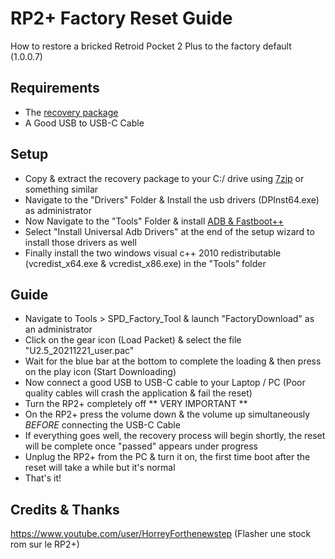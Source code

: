 # RP2+ Factory Reset Guide

How to restore a bricked Retroid Pocket 2 Plus to the factory default (1.0.0.7)

## Requirements

- The [recovery package](https://we.tl/t-vSNjxSNBtU) 
- A Good USB to USB-C Cable

## Setup

- Copy & extract the recovery package to your C:/ drive using [7zip](https://www.7-zip.org/download.html) or something similar
- Navigate to the "Drivers" Folder & Install the usb drivers (DPInst64.exe) as administrator
- Now Navigate to the "Tools" Folder & install [ADB & Fastboot++](https://forum.xda-developers.com/t/tool-windows-adb-fastboot-may-2022.3944288/)
- Select "Install Universal Adb Drivers" at the end of the setup wizard to install those drivers as well
- Finally install the two windows visual c++ 2010 redistributable (vcredist_x64.exe & vcredist_x86.exe) in the "Tools" folder

## Guide

- Navigate to Tools > SPD_Factory_Tool & launch "FactoryDownload" as an administrator
- Click on the gear icon (Load Packet) & select the file "U2.5_20211221_user.pac"
- Wait for the blue bar at the bottom to complete the loading & then press on the play icon (Start Downloading)
- Now connect a good USB to USB-C cable to your Laptop / PC (Poor quality cables will crash the application & fail the reset)
- Turn the RP2+ completely off ** VERY IMPORTANT **
- On the RP2+ press the volume down & the volume up simultaneously *BEFORE* connecting the USB-C Cable
- If everything goes well, the recovery process will begin shortly, the reset will be complete once "passed" appears under progress
- Unplug the RP2+ from the PC & turn it on, the first time boot after the reset will take a while but it's normal
- That's it!

## Credits & Thanks

https://www.youtube.com/user/HorreyForthenewstep (Flasher une stock rom sur le RP2+)
